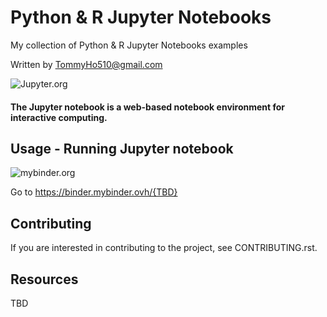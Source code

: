 # Python & R Jupyter Notebooks
My collection of Python &amp; R Jupyter Notebooks examples

Written by TommyHo510@gmail.com

![Jupyter.org](https://jupyter.org/assets/main-logo.svg)
#### The Jupyter notebook is a web-based notebook environment for interactive computing.

## Usage - Running Jupyter notebook
![mybinder.org](https://mybinder.org/static/logo.svg)

Go to https://binder.mybinder.ovh/{TBD}

## Contributing
If you are interested in contributing to the project, see CONTRIBUTING.rst.

## Resources
TBD

